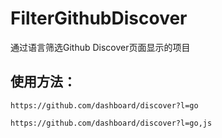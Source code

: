 # FilterGithubDiscover

通过语言筛选Github Discover页面显示的项目

## 使用方法：

`https://github.com/dashboard/discover?l=go`

`https://github.com/dashboard/discover?l=go,js`